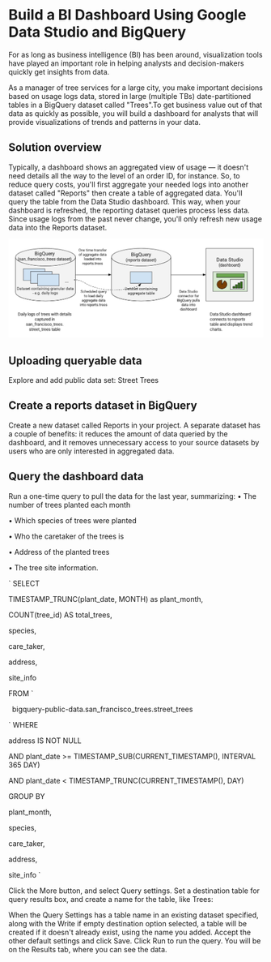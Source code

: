 # Build a BI Dashboard Using Google Data Studio and BigQuery

For as long as business intelligence (BI) has been around, visualization tools have played an important role in helping analysts and decision-makers quickly get insights from data. 

As a manager of tree services for a large city, you make important decisions based on usage logs data, stored in large (multiple TBs) date-partitioned tables in a BigQuery dataset called "Trees".To get business value out of that data as quickly as possible, you will build a dashboard for analysts that will provide visualizations of trends and patterns in your data.


## Solution overview

Typically, a dashboard shows an aggregated view of usage — it doesn't need details all the way to the level of an order ID, for instance. So, to reduce query costs, you'll first aggregate your needed logs into another dataset called "Reports" then create a table of aggregated data. You'll query the table from the Data Studio dashboard. This way, when your dashboard is refreshed, the reporting dataset queries process less data. Since usage logs from the past never change, you'll only refresh new usage data into the Reports dataset.

![Image of BI](https://github.com/IamVigneshC/GCP-BI-Dashboard-Using-Google-Data-Studio-and-BigQuery/blob/master/Resources/BI.jpg)


## Uploading queryable data

Explore and add public data set: Street Trees

## Create a reports dataset in BigQuery

Create a new dataset called Reports in your project. A separate dataset has a couple of benefits: it reduces the amount of data queried by the dashboard, and it removes unnecessary access to your source datasets by users who are only interested in aggregated data.

## Query the dashboard data

Run a one-time query to pull the data for the last year, summarizing:
•	The number of trees planted each month

•	Which species of trees were planted

•	Who the caretaker of the trees is

•	Address of the planted trees

•	The tree site information.

` SELECT

 TIMESTAMP_TRUNC(plant_date, MONTH) as plant_month,
 
  COUNT(tree_id) AS total_trees,
  
  species,
  
  care_taker,
  
  address,
  
  site_info
  
FROM `

 ` `bigquery-public-data.san_francisco_trees.street_trees ` `
 
` WHERE

  address IS NOT NULL
  
  AND plant_date >= TIMESTAMP_SUB(CURRENT_TIMESTAMP(), INTERVAL 365 DAY)
  
  AND plant_date < TIMESTAMP_TRUNC(CURRENT_TIMESTAMP(), DAY)
  
GROUP BY

  plant_month,
  
  species,
  
  care_taker,
  
  address,
  
  site_info  `
  
 
Click the More button, and select Query settings. Set a destination table for query results box, and create a name for the table, like Trees:
  
When the Query Settings has a table name in an existing dataset specified, along with the Write if empty destination option selected, a table will be created if it doesn't already exist, using the name you added.
Accept the other default settings and click Save.
Click Run to run the query.
You will be on the Results tab, where you can see the data.


